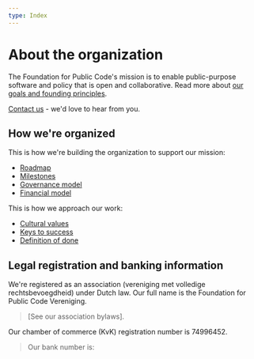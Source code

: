 ```yaml
---
type: Index
---
```


# About the organization

The Foundation for Public Code's mission is to enable public-purpose software and policy that is open and collaborative. Read more about [our goals and founding principles](mission.md).

[Contact us](contact-us.md) - we'd love to hear from you.

## How we're organized

This is how we're building the organization to support our mission:

* [Roadmap](roadmap.md)
* [Milestones](milestones.md)
* [Governance model](governance-model.md)
* [Financial model](financial-model.md)

This is how we approach our work:

* [Cultural values](cultural-values.md)
* [Keys to success](keys-to-success.md)
* [Definition of done](definition-of-done.md)

## Legal registration and banking information

We're registered as an association (vereniging met volledige rechtsbevoegdheid) under Dutch law. Our full name is the Foundation for Public Code Vereniging. 

>[See our association bylaws].

Our chamber of commerce (KvK) registration number is 74996452.

> Our bank number is:
